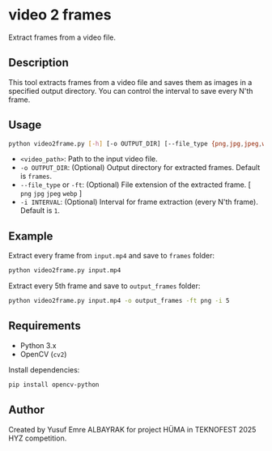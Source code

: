 # video 2 frames

Extract frames from a video file.

## Description

This tool extracts frames from a video file and saves them as images in a specified output directory. You can control the interval to save every N'th frame.

## Usage

```bash
python video2frame.py [-h] [-o OUTPUT_DIR] [--file_type {png,jpg,jpeg,webp}] [-i INTERVAL] video_path
```

- `<video_path>`: Path to the input video file.
- `-o OUTPUT_DIR`: (Optional) Output directory for extracted frames. Default is `frames`.
- `--file_type` or `-ft`: (Optional) File extension of the extracted frame. [ `png` `jpg` `jpeg` `webp` ]
- `-i INTERVAL`: (Optional) Interval for frame extraction (every N'th frame). Default is `1`.

## Example

Extract every frame from `input.mp4` and save to `frames` folder:

```bash
python video2frame.py input.mp4
```

Extract every 5th frame and save to `output_frames` folder:

```bash
python video2frame.py input.mp4 -o output_frames -ft png -i 5
```

## Requirements

- Python 3.x
- OpenCV (`cv2`)

Install dependencies:

```bash
pip install opencv-python
```

## Author

Created by Yusuf Emre ALBAYRAK for project HÜMA in TEKNOFEST 2025 HYZ competition.
